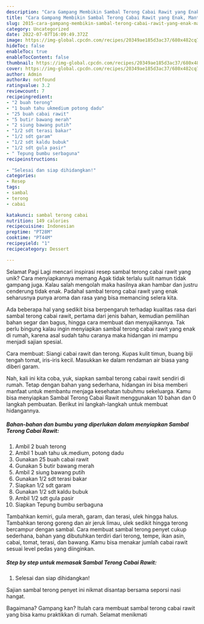 ```yaml
---
description: "Cara Gampang Membikin Sambal Terong Cabai Rawit yang Enak, Mantap"
title: "Cara Gampang Membikin Sambal Terong Cabai Rawit yang Enak, Mantap"
slug: 2015-cara-gampang-membikin-sambal-terong-cabai-rawit-yang-enak-mantap
category: Uncategorized
date: 2022-07-07T16:09:49.372Z
image: https://img-global.cpcdn.com/recipes/20349ae185d3ac37/680x482cq70/sambal-terong-cabai-rawit-foto-resep-utama.jpg
hideToc: false
enableToc: true
enableTocContent: false
thumbnail: https://img-global.cpcdn.com/recipes/20349ae185d3ac37/680x482cq70/sambal-terong-cabai-rawit-foto-resep-utama.jpg
cover: https://img-global.cpcdn.com/recipes/20349ae185d3ac37/680x482cq70/sambal-terong-cabai-rawit-foto-resep-utama.jpg
author: Admin
authorAv: notfound
ratingvalue: 3.2
reviewcount: 7
recipeingredient:
- "2 buah terong"
- "1 buah tahu ukmedium potong dadu"
- "25 buah cabai rawit"
- "5 butir bawang merah"
- "2 siung bawang putih"
- "1/2 sdt terasi bakar"
- "1/2 sdt garam"
- "1/2 sdt kaldu bubuk"
- "1/2 sdt gula pasir"
- " Tepung bumbu serbaguna"
recipeinstructions:

- "Selesai dan siap dihidangkan!"
categories:
- Resep
tags:
- sambal
- terong
- cabai

katakunci: sambal terong cabai 
nutrition: 149 calories
recipecuisine: Indonesian
preptime: "PT28M"
cooktime: "PT44M"
recipeyield: "1"
recipecategory: Dessert

---
```



Selamat Pagi Lagi mencari inspirasi resep sambal terong cabai rawit yang unik? Cara menyiapkannya memang Agak tidak terlalu sulit namun tidak gampang juga. Kalau salah mengolah maka hasilnya akan hambar dan justru cenderung tidak enak. Padahal sambal terong cabai rawit yang enak seharusnya punya aroma dan rasa yang bisa memancing selera kita.


Ada beberapa hal yang sedikit bisa berpengaruh terhadap kualitas rasa dari sambal terong cabai rawit, pertama dari jenis bahan, kemudian pemilihan bahan segar dan bagus, hingga cara membuat dan menyajikannya. Tak perlu bingung kalau ingin menyiapkan sambal terong cabai rawit yang enak di rumah, karena asal sudah tahu caranya maka hidangan ini mampu menjadi sajian spesial.

Cara membuat: Siangi cabai rawit dan terong. Kupas kulit timun, buang biji tengah tomat, iris-iris kecil. Masukkan ke dalam rendaman air biasa yang diberi garam.


Nah, kali ini kita coba, yuk, siapkan sambal terong cabai rawit sendiri di rumah. Tetap dengan bahan yang sederhana, hidangan ini bisa memberi manfaat untuk membantu menjaga kesehatan tubuhmu sekeluarga. Kamu bisa menyiapkan Sambal Terong Cabai Rawit menggunakan 10 bahan dan 0 langkah pembuatan. Berikut ini langkah-langkah untuk membuat hidangannya.

<!--inarticleads1-->

##### Bahan-bahan dan bumbu yang diperlukan dalam menyiapkan Sambal Terong Cabai Rawit:

1. Ambil 2 buah terong
1. Ambil 1 buah tahu uk.medium, potong dadu
1. Gunakan 25 buah cabai rawit
1. Gunakan 5 butir bawang merah
1. Ambil 2 siung bawang putih
1. Gunakan 1/2 sdt terasi bakar
1. Siapkan 1/2 sdt garam
1. Gunakan 1/2 sdt kaldu bubuk
1. Ambil 1/2 sdt gula pasir
1. Siapkan  Tepung bumbu serbaguna


Tambahkan kemiri, gula merah, garam, dan terasi, ulek hingga halus. Tambahkan terong goreng dan air jeruk limau, ulek sedikit hingga terong bercampur dengan sambal. Cara membuat sambal terong penyet cukup sederhana, bahan yang dibutuhkan terdiri dari terong, tempe, ikan asin, cabai, tomat, terasi, dan bawang. Kamu bisa menakar jumlah cabai rawit sesuai level pedas yang diinginkan. 

<!--inarticleads2-->

##### Step by step untuk memasak Sambal Terong Cabai Rawit:


1. Selesai dan siap dihidangkan!

Sajian sambal terong penyet ini nikmat disantap bersama seporsi nasi hangat. 

Bagaimana? Gampang kan? Itulah cara membuat sambal terong cabai rawit yang bisa kamu praktikkan di rumah. Selamat menikmati
